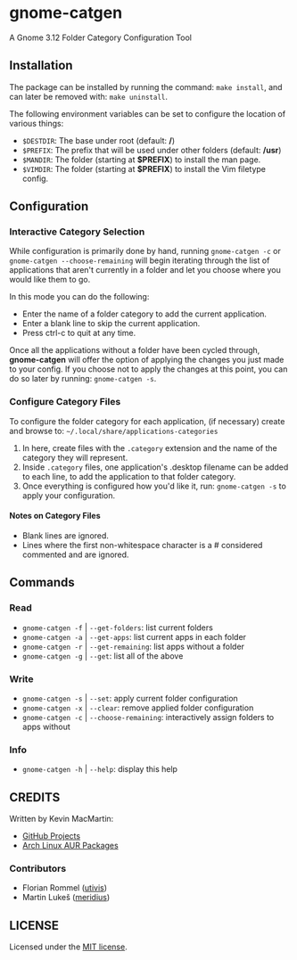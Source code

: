 # gnome-catgen #

A Gnome 3.12 Folder Category Configuration Tool

## Installation ##

The package can be installed by running the command: `make install`, and can later be removed with: `make uninstall`.

The following environment variables can be set to configure the location of various things:

* `$DESTDIR`: The base under root (default: **/**)
* `$PREFIX`: The prefix that will be used under other folders (default: **/usr**)
* `$MANDIR`: The folder (starting at **$PREFIX**) to install the man page.
* `$VIMDIR`: The folder (starting at **$PREFIX**) to install the Vim filetype config.

## Configuration ##

### Interactive Category Selection ###

While configuration is primarily done by hand, running `gnome-catgen -c` or `gnome-catgen --choose-remaining` will begin iterating through the list of applications that aren't currently in a folder and let you choose where you would like them to go.

In this mode you can do the following:

* Enter the name of a folder category to add the current application.
* Enter a blank line to skip the current application.
* Press ctrl-c to quit at any time.

Once all the applications without a folder have been cycled through, **gnome-catgen** will offer the option of applying the changes you just made to your config. If you choose not to apply the changes at this point, you can do so later by running: `gnome-catgen -s`.

### Configure Category Files ###

To configure the folder category for each application, (if necessary) create and browse to: `~/.local/share/applications-categories`

1. In here, create files with the `.category` extension and the name of the category they will represent.
2. Inside `.category` files, one application's .desktop filename can be added to each line, to add the application to that folder category.
3. Once everything is configured how you'd like it, run: `gnome-catgen -s` to apply your configuration.

#### Notes on Category Files ####

* Blank lines are ignored.
* Lines where the first non-whitespace character is a # considered commented and are ignored.

## Commands ##

### Read ###

* `gnome-catgen -f` | `--get-folders`: list current folders
* `gnome-catgen -a` | `--get-apps`: list current apps in each folder
* `gnome-catgen -r` | `--get-remaining`: list apps without a folder
* `gnome-catgen -g` | `--get`: list all of the above

### Write ###

* `gnome-catgen -s` | `--set`: apply current folder configuration
* `gnome-catgen -x` | `--clear`: remove applied folder configuration
* `gnome-catgen -c` | `--choose-remaining`: interactively assign folders to apps without

### Info ###

* `gnome-catgen -h` | `--help`: display this help

## CREDITS ##

Written by Kevin MacMartin:

* [GitHub Projects](https://github.com/prurigro)
* [Arch Linux AUR Packages](https://aur.archlinux.org/packages/?SeB=m&K=prurigro)

### Contributors ###

* Florian Rommel ([utivis](https://github.com/utivis))
* Martin Lukeš ([meridius](https://github.com/meridius))

## LICENSE ##

Licensed under the [MIT license](http://opensource.org/licenses/MIT).
